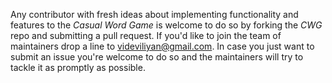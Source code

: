 Any contributor with fresh ideas about implementing functionality and features to the _Casual Word Game_ is welcome to do so by forking the _CWG_ repo and submitting a pull request.
If you'd like to join the team of maintainers drop a line to [videviliyan@gmail.com](mailto:videviliyan@gmail.com).
In case you just want to submit an issue you're welcome to do so and the maintainers will try to tackle it as promptly as possible.

